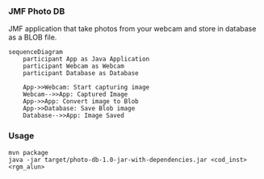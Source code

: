 ### JMF Photo DB

JMF application that take photos from your webcam and store in database as a BLOB file.

```mermaid
sequenceDiagram
    participant App as Java Application
    participant Webcam as Webcam
    participant Database as Database

    App->>Webcam: Start capturing image
    Webcam-->>App: Captured Image
    App->>App: Convert image to Blob
    App->>Database: Save Blob image
    Database-->>App: Image Saved
```

### Usage

```shell
mvn package
java -jar target/photo-db-1.0-jar-with-dependencies.jar <cod_inst> <rgm_alun>
```
